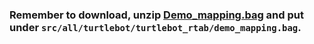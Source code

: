 ### Remember to download, unzip [Demo_mapping.bag](https://drive.google.com/file/d/1eAk0i8EyiLLv2Z-ys8xQsaZIFBciPOAO/view?usp=sharing) and put under ```src/all/turtlebot/turtlebot_rtab/demo_mapping.bag```.
